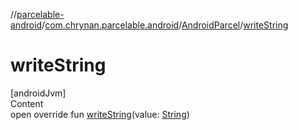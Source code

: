 //[parcelable-android](../../index.md)/[com.chrynan.parcelable.android](../index.md)/[AndroidParcel](index.md)/[writeString](write-string.md)



# writeString  
[androidJvm]  
Content  
open override fun [writeString](write-string.md)(value: [String](https://kotlinlang.org/api/latest/jvm/stdlib/kotlin/-string/index.html))  



